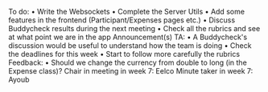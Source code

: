 To do:
•	Write the Websockets
•	Complete the Server Utils
•	Add some features in the frontend (Participant/Expenses pages etc.)
•	Discuss Buddycheck results during the next meeting
•	Check all the rubrics and see at what point we are in the app
Announcement(s) TA:
•	A Buddycheck's discussion would be useful to understand how the team is doing
•	Check the deadlines for this week
•	Start to follow more carefully the rubrics
Feedback:
•	Should we change the currency from double to long (in the Expense class)?
Chair in meeting in week 7: Eelco
Minute taker in week 7: Ayoub
